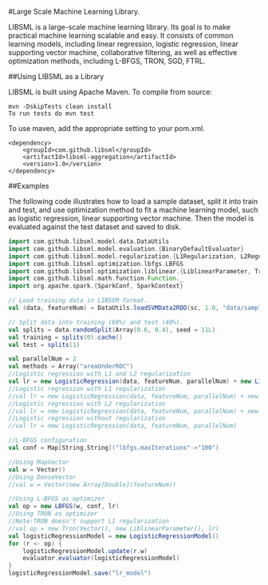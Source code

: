#Large Scale Machine Learning Library.

LIBSML is a large-scale machine learning library. Its goal is to make practical machine learning scalable and easy.
It consists of common learning models, including linear regression, logistic regression, linear supporting vector machine,
collaborative filtering, as well as effective optimization methods, including L-BFGS, TRON, SGD, FTRL.

##Using LIBSML as a Library

LIBSML is built using Apache Maven. To compile from source:

    mvn -DskipTests clean install
    To run tests do mvn test

To use maven, add the appropriate setting to your pom.xml.

    <dependency>
        <groupId>com.github.libsml</groupId>
        <artifactId>libsml-aggregation</artifactId>
        <version>1.0</version>
    </dependency>

##Examples

The following code illustrates how to load a sample dataset, split it into train and test, and use optimization method
to fit a machine learning model, such as logistic regression, linear supporting vector machine.
Then the model is evaluated against the test dataset and saved to disk.

```scala
import com.github.libsml.model.data.DataUtils
import com.github.libsml.model.evaluation.{BinaryDefaultEvaluator}
import com.github.libsml.model.regularization.{L1Regularization, L2Regularization}
import com.github.libsml.optimization.lbfgs.LBFGS
import com.github.libsml.optimization.liblinear.{LiblinearParameter, Tron}
import com.github.libsml.math.function.Function._
import org.apache.spark.{SparkConf, SparkContext}

// Load training data in LIBSVM format.
val (data, featureNum) = DataUtils.loadSVMData2RDD(sc, 1.0, "data/sample_libsvm_data.txt")

// Split data into training (60%) and test (40%).
val splits = data.randomSplit(Array(0.6, 0.4), seed = 11L)
val training = splits(0).cache()
val test = splits(1)

val parallelNum = 2
val methods = Array("areaUnderROC")
//Logistic regression with L1 and L2 regularization
val lr = new LogisticRegression(data, featureNum, parallelNum) + new L1Regularization(1.) + new L2Regularization(1.0)
//Logistic regression with L1 regularization
//val lr = new LogisticRegression(data, featureNum, parallelNum) + new L1Regularization(1.)
//Logistic regression with L2 regularization
//val lr = new LogisticRegression(data, featureNum, parallelNum) + new L2Regularization(1.)
//Logistic regression without regularization
//val lr = new LogisticRegression(data, featureNum, parallelNum)

//L-BFGS configuration
val conf = Map[String,String]("lbfgs.maxIterations"->"100")

//Using MapVector
val w = Vector()
//Using DenseVector
//val w = Vector(new Array[Double](featureNum))

//Using L-BFGS as optimizer
val op = new LBFGS(w, conf, lr)
//Using TRON as optimizer
//Note:TRON doesn't support L1 regularization
//val op = new Tron(Vector(), new LiblinearParameter(), lr)
val logisticRegressionModel = new LogisticRegressionModel()
for (r <- op) {
    logisticRegressionModel.update(r.w)
    evaluator.evaluator(logisticRegressionModel)
}
logisticRegressionModel.save("lr_model")

```

